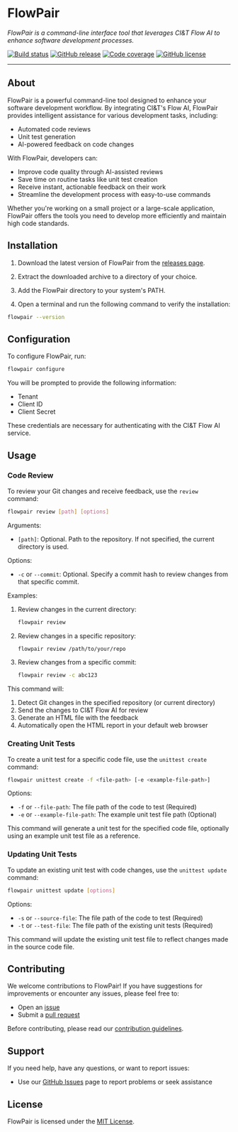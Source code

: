 # FlowPair

_FlowPair is a command-line interface tool that leverages CI&T Flow AI to enhance software development processes._

[![Build status](https://github.com/skarllot/flow-pair/actions/workflows/dotnet.yml/badge.svg?branch=main)](https://github.com/skarllot/flow-pair/actions)
[![GitHub release](https://img.shields.io/github/v/release/skarllot/flow-pair)](https://github.com/skarllot/flow-pair/releases)
[![Code coverage](https://codecov.io/gh/skarllot/flow-pair/graph/badge.svg?token=XQ7SBGPS89)](https://codecov.io/gh/skarllot/flow-pair)
[![GitHub license](https://img.shields.io/badge/license-MIT-blue.svg?style=flat)](https://raw.githubusercontent.com/skarllot/flow-pair/main/LICENSE)

<hr />

## About

FlowPair is a powerful command-line tool designed to enhance your software development workflow. By integrating CI&T's Flow AI, FlowPair provides intelligent assistance for various development tasks, including:

- Automated code reviews
- Unit test generation
- AI-powered feedback on code changes

With FlowPair, developers can:

- Improve code quality through AI-assisted reviews
- Save time on routine tasks like unit test creation
- Receive instant, actionable feedback on their work
- Streamline the development process with easy-to-use commands

Whether you're working on a small project or a large-scale application, FlowPair offers the tools you need to develop more efficiently and maintain high code standards.

## Installation

1. Download the latest version of FlowPair from the [releases page](https://github.com/skarllot/flow-pair/releases).

2. Extract the downloaded archive to a directory of your choice.

3. Add the FlowPair directory to your system's PATH.

4. Open a terminal and run the following command to verify the installation:

```bash
flowpair --version
```

## Configuration

To configure FlowPair, run:

```bash
flowpair configure
```

You will be prompted to provide the following information:

- Tenant
- Client ID
- Client Secret

These credentials are necessary for authenticating with the CI&T Flow AI service.

## Usage

### Code Review

To review your Git changes and receive feedback, use the `review` command:

```bash
flowpair review [path] [options]
```

Arguments:
- `[path]`: Optional. Path to the repository. If not specified, the current directory is used.

Options:
- `-c` or `--commit`: Optional. Specify a commit hash to review changes from that specific commit.

Examples:
1. Review changes in the current directory:
   ```bash
   flowpair review
   ```

2. Review changes in a specific repository:
   ```bash
   flowpair review /path/to/your/repo
   ```

3. Review changes from a specific commit:
   ```bash
   flowpair review -c abc123
   ```

This command will:
1. Detect Git changes in the specified repository (or current directory)
2. Send the changes to CI&T Flow AI for review
3. Generate an HTML file with the feedback
4. Automatically open the HTML report in your default web browser

### Creating Unit Tests

To create a unit test for a specific code file, use the `unittest create` command:

```bash
flowpair unittest create -f <file-path> [-e <example-file-path>]
```

Options:
- `-f` or `--file-path`: The file path of the code to test (Required)
- `-e` or `--example-file-path`: The example unit test file path (Optional)

This command will generate a unit test for the specified code file, optionally using an example unit test file as a reference.

### Updating Unit Tests

To update an existing unit test with code changes, use the `unittest update` command:

```bash
flowpair unittest update [options]
```

Options:
- `-s` or `--source-file`: The file path of the code to test (Required)
- `-t` or `--test-file`: The file path of the existing unit tests (Required)

This command will update the existing unit test file to reflect changes made in the source code file.

## Contributing

We welcome contributions to FlowPair! If you have suggestions for improvements or encounter any issues, please feel free to:

- Open an [issue](https://github.com/skarllot/flow-pair/issues)
- Submit a [pull request](https://github.com/skarllot/flow-pair/pulls)

Before contributing, please read our [contribution guidelines](CONTRIBUTING.md).

## Support

If you need help, have any questions, or want to report issues:

- Use our [GitHub Issues](https://github.com/skarllot/flow-pair/issues) page to report problems or seek assistance

## License

FlowPair is licensed under the [MIT License](./LICENSE).
